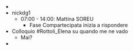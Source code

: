-
- nickdg1
	- 07:00 - 14:00: Mattina SOREU
		- Fase Compartecipata inizia a rispondere
- Colloquio #Rottoli_Elena su quando me ne vado
	- Mai?
-
